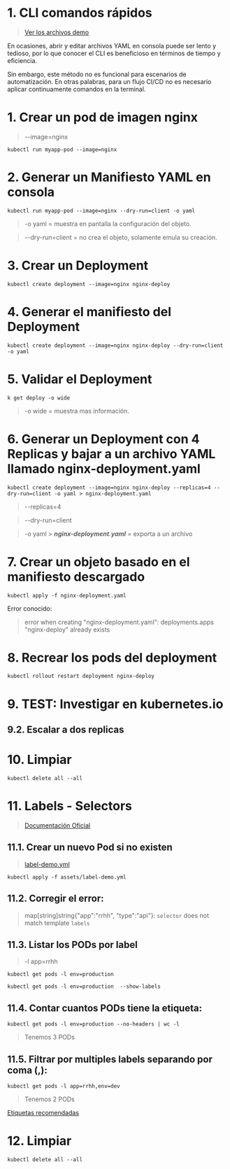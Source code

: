 # 1. CLI comandos rápidos <!-- omit in toc -->

> [Ver los archivos demo](./assets)

En ocasiones, abrir y editar archivos YAML en consola puede ser lento y tedioso, por lo que conocer el CLI es beneficioso en términos de tiempo y eficiencia.

Sin embargo, este método no es funcional para escenarios de automatización. En otras palabras, para un flujo CI/CD no es necesario aplicar continuamente comandos en la terminal.


# 1. Crear un pod de imagen nginx
> --image=nginx

```vim
kubectl run myapp-pod --image=nginx
```

# 2. Generar un Manifiesto YAML en consola

```vim
kubectl run myapp-pod --image=nginx --dry-run=client -o yaml
```
> -o yaml = muestra en pantalla la configuración del objeto.

> --dry-run=client = no crea el objeto, solamente emula su creación.

# 3. Crear un Deployment
```vim
kubectl create deployment --image=nginx nginx-deploy
```

# 4. Generar el manifiesto del Deployment
```vim
kubectl create deployment --image=nginx nginx-deploy --dry-run=client -o yaml
```
# 5. Validar el Deployment
```vim
k get deploy -o wide
```
> -o wide = muestra mas información.


# 6. Generar un Deployment con 4 Replicas y bajar a un archivo YAML llamado nginx-deployment.yaml

```vim
kubectl create deployment --image=nginx nginx-deploy --replicas=4 --dry-run=client -o yaml > nginx-deployment.yaml
```
> --replicas=4

> --dry-run=client

> -o yaml > ***nginx-deployment.yaml*** = exporta a un archivo

# 7. Crear un objeto basado en el manifiesto descargado
```vim
kubectl apply -f nginx-deployment.yaml
```
Error conocido:
> error when creating "nginx-deployment.yaml": deployments.apps "nginx-deploy" already exists

# 8. Recrear los pods del deployment
```
kubectl rollout restart deployment nginx-deploy
```
# 9. TEST: Investigar en kubernetes.io
## 9.2. Escalar a dos replicas


# 10. Limpiar
```k
kubectl delete all --all
```

# 11. Labels - Selectors

> [Documentación Oficial](https://kubernetes.io/docs/concepts/overview/working-with-objects/labels/)

## 11.1. Crear un nuevo Pod si no existen
> [label-demo.yml](./assets/label-demo.yml)
```vim
kubectl apply -f assets/label-demo.yml
```
## 11.2. Corregir el error:
> map[string]string{"app":"rrhh", "type":"api"}: `selector` does not match template `labels`

## 11.3. Listar los PODs por label
> -l app=rrhh
```vim
kubectl get pods -l env=production

kubectl get pods -l env=production  --show-labels
```

## 11.4. Contar cuantos PODs tiene la etiqueta:
```vim
kubectl get pods -l env=production --no-headers | wc -l
```
> Tenemos 3 PODs

## 11.5. Filtrar por multiples labels separando por coma (,):
```vim
kubectl get pods -l app=rrhh,env=dev
```

> Tenemos 2 PODs


[Etiquetas recomendadas](https://kubernetes.io/docs/concepts/overview/working-with-objects/common-labels/)


# 12. Limpiar
```k
kubectl delete all --all
```
